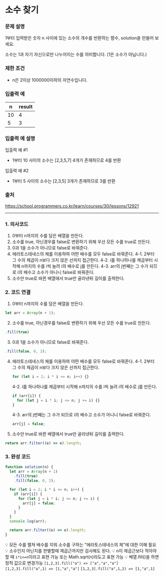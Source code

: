 # 소수 찾기

### 문제 설명

1부터 입력받은 숫자 n 사이에 있는 소수의 개수를 반환하는 함수, solution을 만들어 보세요.

소수는 1과 자기 자신으로만 나누어지는 수를 의미합니다.
(1은 소수가 아닙니다.)

### 제한 조건

- n은 2이상 1000000이하의 자연수입니다.

### 입출력 예

| n   | result |
| --- | ------ |
| 10  | 4      |
| 5   | 3      |

### 입출력 예 설명

입출력 예 #1

- 1부터 10 사이의 소수는 [2,3,5,7] 4개가 존재하므로 4를 반환

입출력 예 #2

- 1부터 5 사이의 소수는 [2,3,5] 3개가 존재하므로 3를 반환

### 출처

https://school.programmers.co.kr/learn/courses/30/lessons/12921

---

### 1. 의사코드

1. 0부터 n까지의 수를 담은 배열을 만든다.
2. 소수를 true, 아닌경우를 false로 변환하기 위해 우선 모든 수를 true로 만든다.
3. 0과 1을 소수가 아니므로 false로 바꿔준다.
4. 에라토스테네스의 체를 이용하여 어떤 배수를 모두 false로 바꿔준다.
   4-1. 2부터 그 수의 제곱이 n보다 크지 않은 선까지 접근한다.
   4-2. i를 하나하나를 제곱부터 시작해 n까지의 수를 i씩 늘려 i의 배수로 j를 만든다.
   4-3. arr의 j번째는 그 수가 되므로 i의 배수고 소수가 아니니 false로 바꿔준다.
5. 소수만 true로 바뀐 배열에서 true만 골라낸뒤 길이를 출력한다.

### 2. 코드 연결

1. 0부터 n까지의 수를 담은 배열을 만든다.

```javascript
let arr = Array(n + 1);
```

2. 소수를 true, 아닌경우를 false로 변환하기 위해 우선 모든 수를 true로 만든다.

```javascript
.fill(true)
```

3. 0과 1을 소수가 아니므로 false로 바꿔준다.

```javascript
.fill(false, 0, 2);
```

4. 에라토스테네스의 체를 이용하여 어떤 배수를 모두 false로 바꿔준다.
   4-1. 2부터 그 수의 제곱이 n보다 크지 않은 선까지 접근한다.

   ```javascript
   for (let i = 2; i * i <= n; i++) {}
   ```

   4-2. i를 하나하나를 제곱부터 시작해 n까지의 수를 i씩 늘려 i의 배수로 j를 만든다.

   ```javascript
   if (arr[i]) {
     for (let j = i * i; j <= n; j += i) {}
   }
   ```

   4-3. arr의 j번째는 그 수가 되므로 i의 배수고 소수가 아니니 false로 바꿔준다.

   ```javascript
   arr[j] = false;
   ```

5. 소수만 true로 바뀐 배열에서 true만 골라낸뒤 길이를 출력한다.

```javascript
return arr.filter((e) => e).length;
```

### 3. 완성 코드

```javascript
function solution(n) {
  let arr = Array(n + 1)
    .fill(true)
    .fill(false, 0, 2);

  for (let i = 2; i * i <= n; i++) {
    if (arr[i]) {
      for (let j = i * i; j <= n; j += i) {
        arr[j] = false;
      }
    }
  }
  console.log(arr);

  return arr.filter((e) => e).length;
}
```

💡 모든 수를 펼쳐 배수를 지워 소수를 구하는 "에라토스테네스의 체"에 대한 이해 필요
💡 소수인지 아닌지를 판별할때 제곱근까지만 검사해도 된다.
💡 n이 제곱근보다 작아야 할 때 `i*i<=n`이라고 표현 가능 또는 Math.sqrt(n)라도고 표현 가능
💡 배열.fill()을 하면 정적 값으로 변경가능
`[1,2,3].fill("a") => ["a","a","a"]`
`[1,2,3].fill("a",1) => [1,"a","a"]`
`[1,2,3].fill("a",1,2) => [1,"a",1]`
